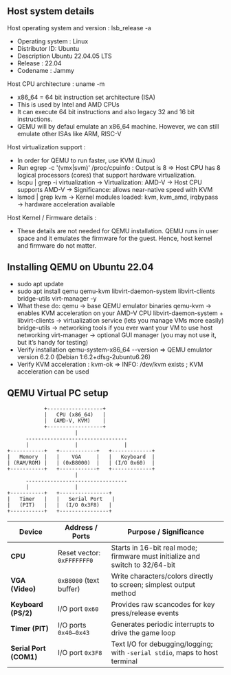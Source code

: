 ## Host system details

Host operating system and version : lsb_release -a
* Operating system : Linux
* Distributor ID: Ubuntu
* Description Ubuntu 22.04.05 LTS
* Release : 22.04
* Codename : Jammy

Host CPU architecture : uname -m
* x86_64 = 64 bit instruction set architecture (ISA)
* This is used by Intel and AMD CPUs
* It can execute 64 bit instructions and also legacy 32 and 16 bit instructions.
* QEMU will by defaul emulate an x86_64 machine. However, we can still emulate other ISAs like ARM, RISC-V

Host virtualization support : 
* In order for QEMU to run faster, use KVM (Linux)
* Run egrep -c '(vmx|svm)' /proc/cpuinfo : Output is 8 => Host CPU has 8 logical processors (cores) that support hardware virtualization.
* lscpu | grep -i virtualization → Virtualization: AMD-V → Host CPU supports AMD-V → Significance: allows near-native speed with KVM
* lsmod | grep kvm → Kernel modules loaded: kvm, kvm_amd, irqbypass → hardware acceleration available

Host Kernel / Firmware details : 
* These details are not needed for QEMU installation. QEMU runs in user space and it emulates the firmware for the guest. Hence, host kernel and firmware do not matter.


## Installing QEMU on Ubuntu 22.04
* sudo apt update
* sudo apt install qemu qemu-kvm libvirt-daemon-system libvirt-clients bridge-utils virt-manager -y
* What these do:
  qemu → base QEMU emulator binaries
  qemu-kvm → enables KVM acceleration on your AMD-V CPU
  libvirt-daemon-system + libvirt-clients → virtualization service (lets you manage VMs more easily)
  bridge-utils → networking tools if you ever want your VM to use host networking
  virt-manager → optional GUI manager (you may not use it, but it’s handy for testing)
* Verify installation qemu-system-x86_64 --version => QEMU emulator version 6.2.0 (Debian 1:6.2+dfsg-2ubuntu6.26)
* Verify KVM acceleration : kvm-ok => INFO: /dev/kvm exists ; KVM acceleration can be used

## QEMU Virtual PC setup
                +------------------+
                |   CPU (x86_64)   |
                |  (AMD-V, KVM)    |
                +------------------+
                          |
          ---------------------------------
          |               |               |
    +-----------+   +------------+   +-------------+
    |   Memory  |   |    VGA     |   |   Keyboard  |
    | (RAM/ROM) |   | (0xB8000)  |   | (I/O 0x60)  |
    +-----------+   +------------+   +-------------+
                          |
          ---------------------------------
          |               |
    +-----------+   +----------------+
    |   Timer   |   |   Serial Port   |
    |   (PIT)   |   |  (I/O 0x3F8)   |
    +-----------+   +----------------+

| **Device**             | **Address / Ports**        | **Purpose / Significance**                                                   |
| ---------------------- | -------------------------- | ---------------------------------------------------------------------------- |
| **CPU**                | Reset vector: `0xFFFFFFF0` | Starts in 16-bit real mode; firmware must initialize and switch to 32/64-bit |
| **VGA (Video)**        | `0xB8000` (text buffer)    | Write characters/colors directly to screen; simplest output method           |
| **Keyboard (PS/2)**    | I/O port `0x60`            | Provides raw scancodes for key press/release events                          |
| **Timer (PIT)**        | I/O ports `0x40–0x43`      | Generates periodic interrupts to drive the game loop                         |
| **Serial Port (COM1)** | I/O port `0x3F8`           | Text I/O for debugging/logging; with `-serial stdio`, maps to host terminal  |



